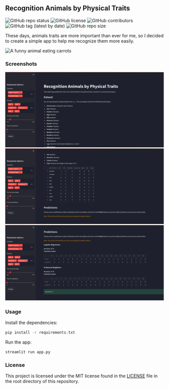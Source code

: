 ## Recognition Animals by Physical Traits

![GitHub repo status](https://img.shields.io/badge/status-archived-yellowgreen?style=flat)
![GitHub license](https://img.shields.io/github/license/sheikhartin/recognition-animals-by-physical-traits)
![GitHub contributors](https://img.shields.io/github/contributors/sheikhartin/recognition-animals-by-physical-traits)
![GitHub tag (latest by date)](https://img.shields.io/github/v/tag/sheikhartin/recognition-animals-by-physical-traits)
![GitHub repo size](https://img.shields.io/github/repo-size/sheikhartin/recognition-animals-by-physical-traits)

These days, animals traits are more important than ever for me, so I decided to create a simple app to help me recognize them more easily.

![A funny animal eating carrots](https://media.giphy.com/media/14uXQbPS73Y3qU/giphy.gif)

### Screenshots

![Page header that explains a bit about the project](screenshots/page-header-with-extended-sidebar.png)
![Display the dataset with selected features in tabular form](screenshots/dataset-table-section.png)
![When all models are applied, prints the "All done! 🎉" message](screenshots/all-models-applied.png)

### Usage

Install the dependencies:

```bash
pip install -r requirements.txt
```

Run the app:

```bash
streamlit run app.py
```

### License

This project is licensed under the MIT license found in the [LICENSE](LICENSE) file in the root directory of this repository.

